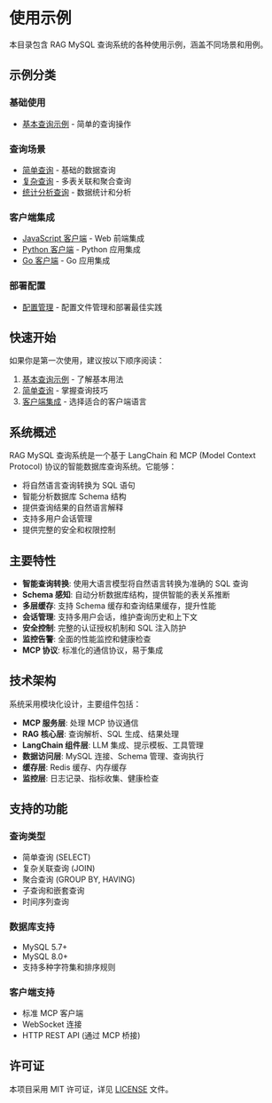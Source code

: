 # 使用示例

本目录包含 RAG MySQL 查询系统的各种使用示例，涵盖不同场景和用例。

## 示例分类

### 基础使用

- [基本查询示例](basic-usage.md) - 简单的查询操作

### 查询场景

- [简单查询](queries/simple-queries.md) - 基础的数据查询
- [复杂查询](queries/complex-queries.md) - 多表关联和聚合查询
- [统计分析查询](queries/analytics.md) - 数据统计和分析

### 客户端集成

- [JavaScript 客户端](clients/javascript.md) - Web 前端集成
- [Python 客户端](clients/python.md) - Python 应用集成
- [Go 客户端](clients/go.md) - Go 应用集成

### 部署配置

- [配置管理](deployment/configuration.md) - 配置文件管理和部署最佳实践

## 快速开始

如果你是第一次使用，建议按以下顺序阅读：

1. [基本查询示例](basic-usage.md) - 了解基本用法
2. [简单查询](queries/simple-queries.md) - 掌握查询技巧
3. [客户端集成](clients/) - 选择适合的客户端语言

## 系统概述

RAG MySQL 查询系统是一个基于 LangChain 和 MCP (Model Context Protocol) 协议的智能数据库查询系统。它能够：

- 将自然语言查询转换为 SQL 语句
- 智能分析数据库 Schema 结构
- 提供查询结果的自然语言解释
- 支持多用户会话管理
- 提供完整的安全和权限控制

## 主要特性

- **智能查询转换**: 使用大语言模型将自然语言转换为准确的 SQL 查询
- **Schema 感知**: 自动分析数据库结构，提供智能的表关系推断
- **多层缓存**: 支持 Schema 缓存和查询结果缓存，提升性能
- **会话管理**: 支持多用户会话，维护查询历史和上下文
- **安全控制**: 完整的认证授权机制和 SQL 注入防护
- **监控告警**: 全面的性能监控和健康检查
- **MCP 协议**: 标准化的通信协议，易于集成

## 技术架构

系统采用模块化设计，主要组件包括：

- **MCP 服务层**: 处理 MCP 协议通信
- **RAG 核心层**: 查询解析、SQL 生成、结果处理
- **LangChain 组件层**: LLM 集成、提示模板、工具管理
- **数据访问层**: MySQL 连接、Schema 管理、查询执行
- **缓存层**: Redis 缓存、内存缓存
- **监控层**: 日志记录、指标收集、健康检查

## 支持的功能

### 查询类型

- 简单查询 (SELECT)
- 复杂关联查询 (JOIN)
- 聚合查询 (GROUP BY, HAVING)
- 子查询和嵌套查询
- 时间序列查询

### 数据库支持

- MySQL 5.7+
- MySQL 8.0+
- 支持多种字符集和排序规则

### 客户端支持

- 标准 MCP 客户端
- WebSocket 连接
- HTTP REST API (通过 MCP 桥接)

## 许可证

本项目采用 MIT 许可证，详见 [LICENSE](../LICENSE) 文件。

